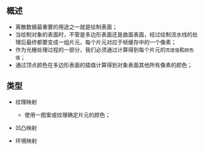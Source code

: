 ## 概述

* 离散数据最重要的用途之一就是绘制表面；
* 当绘制对象的表面时，不管是多边形表面还是曲面表面，经过绘制流水线的处理后最终都要变成一组片元，每个片元对应于帧缓存中的一个像素；
* 作为光栅处理过程的一部分，我们必须通过计算得到每个片元的`亮度值`和`颜色值`；
* 通过顶点颜色在多边形表面的插值计算得到对象表面其他所有像素的颜色；

## 类型

* 纹理映射
  - 使用一图案或纹理确定片元的颜色；

* 凹凸映射
* 环境映射